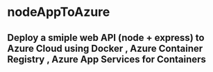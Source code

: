 # nodeAppToAzure
## Deploy a smiple web API (node + express) to Azure Cloud  using Docker , Azure Container Registry , Azure App Services for Containers
